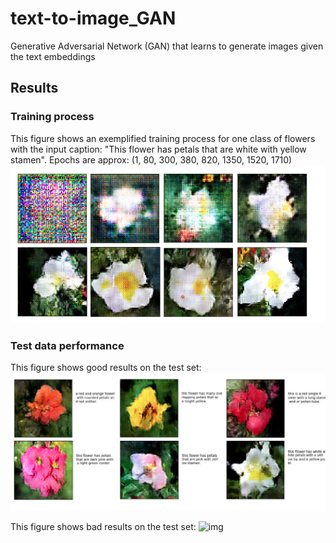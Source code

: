# text-to-image_GAN
Generative Adversarial Network (GAN) that learns to generate images given the text embeddings
## Results
### Training process
This figure shows an exemplified training process for one class of flowers with the input caption: "This flower has petals that are white with yellow stamen". Epochs are approx: (1, 80, 300, 380, 820, 1350, 1520, 1710)
![img](img/process.png)

### Test data performance
This figure shows good results on the test set:
![img](img/good.png)


This figure shows bad results on the test set:
![img](img/fail.png)

